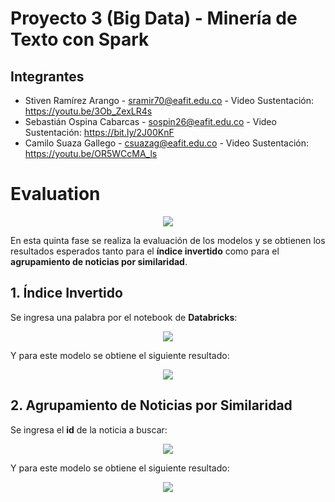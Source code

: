 # Proyecto 3 (Big Data) - Minería de Texto con Spark

## Integrantes 

- Stiven Ramírez Arango - sramir70@eafit.edu.co - Video Sustentación: https://youtu.be/3Ob_ZexLR4s
- Sebastián Ospina Cabarcas - sospin26@eafit.edu.co - Video Sustentación: https://bit.ly/2J00KnF
- Camilo Suaza Gallego - csuazag@eafit.edu.co - Video Sustentación: https://youtu.be/OR5WCcMA_ls

# Evaluation

<p align="center"> <img src="http://crisp-dm.eu/wp-content/uploads/2013/03/Evaluation.jpg"> </p>

En esta quinta fase se realiza la evaluación de los modelos y se obtienen los resultados esperados tanto para el **índice invertido** como para el **agrupamiento de noticias por similaridad**.

## 1. Índice Invertido

Se ingresa una palabra por el notebook de **Databricks**:

<p align="center"> <img src="https://user-images.githubusercontent.com/31974084/57197034-f6691400-6f27-11e9-8915-30050026f775.png"> </p>

Y para este modelo se obtiene el siguiente resultado:

<p align="center"> <img src="https://user-images.githubusercontent.com/31974084/57197057-30d2b100-6f28-11e9-8ea8-1242042042dc.png"> </p>

## 2. Agrupamiento de Noticias por Similaridad

Se ingresa el **id** de la noticia a buscar:

<p align="center"> <img src="https://user-images.githubusercontent.com/31974084/57197238-9aec5580-6f2a-11e9-8d73-17997ca5c066.png"> </p>

Y para este modelo se obtiene el siguiente resultado:

<p align="center"> <img src="https://user-images.githubusercontent.com/31974084/57197317-7644ad80-6f2b-11e9-961a-7a946c6e48a4.png"> </p>

